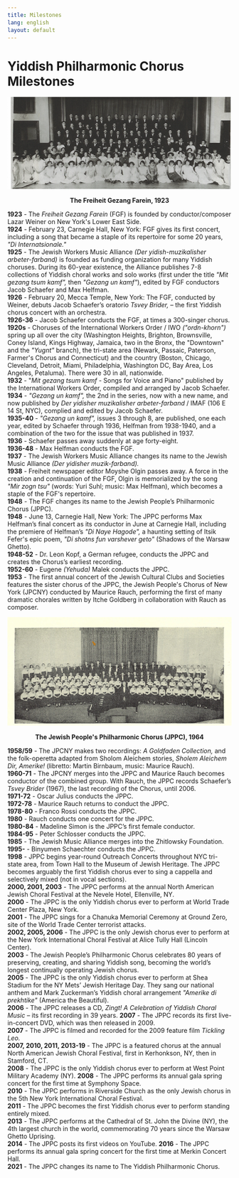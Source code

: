 ```yaml
---
title: Milestones
lang: english
layout: default
---
```


# Yiddish Philharmonic Chorus Milestones

![](img/1923.jpg)
<p style="text-align:center;font-weight:bold;">The Freiheit Gezang Farein, 1923</p>

**1923** - The *Freiheit Gezang Farein* (FGF) is founded by conductor/composer Lazar Weiner on New York's Lower East Side.  
**1924** - February 23, Carnegie Hall, New York: FGF gives its first concert, including a song that became a staple of its repertoire for some 20 years, *"Di Internatsionale."*  
**1925** - The Jewish Workers Music Alliance *(Der yidish-muzikalisher arbeter-farband)* is founded as funding organization for many Yiddish choruses. During its 60-year existence, the Alliance publishes 7-8 collections of Yiddish choral works and solo works (first under the title *"Mit gezang tsum kamf",* then *"Gezang un kamf"*), edited by FGF conductors Jacob Schaefer and Max Helfman.  
**1926** - February 20, Mecca Temple, New York: The FGF, conducted by Weiner, debuts Jacob Schaefer’s oratorio *Tsvey Brider,* – the first Yiddish chorus concert with an orchestra.  
**1926-36** - Jacob Schaefer conducts the FGF, at times a 300-singer chorus.  
**1920s** - Choruses of the International Workers Order / IWO *("ordn-khorn")* spring up all over the city (Washington Heights, Brighton, Brownsville, Coney Island, Kings Highway, Jamaica, two in the Bronx, the "Downtown" and the *"Yugnt"* branch), the tri-state area (Newark, Passaic, Paterson, Farmer's Chorus and Connecticut) and the country (Boston, Chicago, Cleveland, Detroit, Miami, Philadelphia, Washington DC, Bay Area, Los Angeles, Petaluma). There were 30 in all, nationwide.  
**1932** - "*Mit gezang tsum kamf* - Songs for Voice and Piano" published by the International Workers Order, compiled and arranged by Jacob Schaefer.  
**1934** - *"Gezang un kamf",* the 2nd in the series, now with a new name, and now published by *Der yidisher muzikalisher arbeter-farband* / IMAF (106 E 14 St, NYC), complied and edited by Jacob Schaefer.  
**1935-40** - *"Gezang un kamf",* issues 3 through 8, are published, one each year, edited by Schaefer through 1936, Helfman from 1938-1940, and a combination of the two for the issue that was published in 1937.  
**1936** - Schaefer passes away suddenly at age forty-eight.  
**1936-48** - Max Helfman conducts the FGF.  
**1937** - The Jewish Workers Music Alliance changes its name to the Jewish Music Alliance *(Der yidisher muzik-farband).*  
**1938** - Freiheit newspaper editor Moyshe Olgin passes away. A force in the creation and continuation of the FGF, Olgin is memorialized by the song *"Mir zogn tsu"* (words: Yuri Suhl; music: Max Helfman), which becomes a staple of the FGF's repertoire.  
**1948** - The FGF changes its name to the Jewish People’s Philharmonic Chorus (JPPC).  
**1948** - June 13, Carnegie Hall, New York: The JPPC performs Max Helfman’s final concert as its conductor in June at Carnegie Hall, including the premiere of Helfman’s *"Di Naye Hagode",* a haunting setting of Itsik Fefer's epic poem, *"Di shotns fun varshever geto"* (Shadows of the Warsaw Ghetto).  
**1948-52** - Dr. Leon Kopf, a German refugee, conducts the JPPC and creates the Chorus’s earliest recording.  
**1952-60** - Eugene *(Yehuda)* Malek conducts the JPPC.  
**1953** - The first annual concert of the Jewish Cultural Clubs and Societies features the sister chorus of the JPPC, the Jewish People's Chorus of New York (JPCNY) conducted by Maurice Rauch, performing the first of many dramatic chorales written by Itche Goldberg in collaboration with Rauch as composer.

![](img/1964.jpg)
<p style="text-align:center;font-weight:bold;">The Jewish People's Philharmonic Chorus (JPPC), 1964</p>

**1958/59** - The JPCNY makes two recordings: *A Goldfaden Collection,* and the folk-operetta adapted from Sholom Aleichem stories, *Sholem Aleichem Dir, Amerike!*  (libretto: Martin Birnbaum, music: Maurice Rauch).  
**1960-71** - The JPCNY merges into the JPPC and Maurice Rauch becomes conductor of the combined group. With Rauch, the JPPC records Schaefer’s *Tsvey Brider* (1967), the last recording of the Chorus, until 2006.  
**1971-72** - Oscar Julius conducts the JPPC.  
**1972-78** - Maurice Rauch returns to conduct the JPPC.  
**1978-80** - Franco Rossi conducts the JPPC.  
**1980** - Rauch conducts one concert for the JPPC.  
**1980-84** - Madeline Simon is the JPPC’s first female conductor.  
**1984-95** - Peter Schlosser conducts the JPPC.  
**1985** - The Jewish Music Alliance merges into the Zhitlowsky Foundation.  
**1995-** - Binyumen Schaechter conducts the JPPC.  
**1998** - JPPC begins year-round Outreach Concerts throughout NYC tri-state area, from Town Hall to the Museum of Jewish Heritage. The JPPC becomes arguably the first Yiddish chorus ever to sing a cappella and selectively mixed (not in vocal sections).  
**2000, 2001, 2003** - The JPPC performs at the annual North American Jewish Choral Festival at the Nevele Hotel, Ellenville, NY.  
**2000** - The JPPC is the only Yiddish chorus ever to perform at World Trade Center Plaza, New York.  
**2001** - The JPPC sings for a Chanuka Memorial Ceremony at Ground Zero, site of the World Trade Center terrorist attacks.  
**2002, 2005, 2006** - The JPPC is the only Jewish chorus ever to perform at the New York International Choral Festival at Alice Tully Hall (Lincoln Center).  
**2003** - The Jewish People’s Philharmonic Chorus celebrates 80 years of preserving, creating, and sharing Yiddish song, becoming the world’s longest continually operating Jewish chorus.  
**2005** - The JPPC is the only Yiddish chorus ever to perform at Shea Stadium for the NY Mets’ Jewish Heritage Day.  They sang our national anthem and Mark Zuckerman’s Yiddish choral arrangement *"Amerike di prekhtike"* (America the Beautiful).  
**2006** - The JPPC releases a CD, *Zingt! A Celebration of Yiddish Choral Music* – its first recording in 39 years.
**2007** - The JPPC records its first live-in-concert DVD, which was then released in 2009.  
**2007** - The JPPC is filmed and recorded for the 2009 feature film *Tickling Leo.*  
**2007, 2010, 2011, 2013-19** - The JPPC is a featured chorus at the annual North American Jewish Choral Festival, first in Kerhonkson, NY, then in Stamford, CT.  
**2008** - The JPPC is the only Yiddish chorus ever to perform at West Point Military Academy (NY).
**2008** - The JPPC performs its annual gala spring concert for the first time at Symphony Space.  
**2010** - The JPPC performs in Riverside Church as the only Jewish chorus in the 5th New York International Choral Festival.  
**2011** - The JPPC becomes the first Yiddish chorus ever to perform standing entirely mixed.  
**2013** - The JPPC performs at the Cathedral of St. John the Divine (NY), the 4th largest church in the world, commemorating 70 years since the Warsaw Ghetto Uprising.  
**2014** - The JPPC posts its first videos on YouTube. 
**2016** - The JPPC performs its annual gala spring concert for the first time at Merkin Concert Hall.  
**2021** - The JPPC changes its name to The Yiddish Philharmonic Chorus.  
